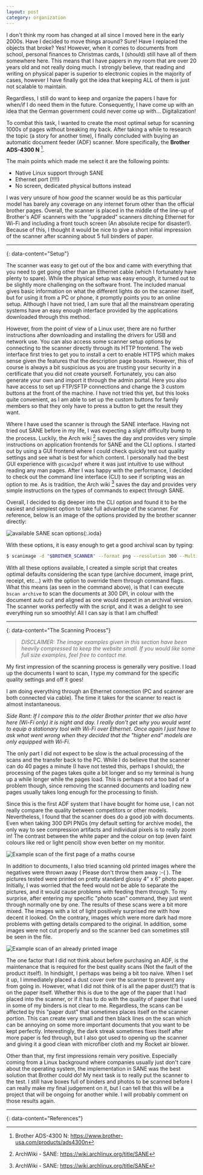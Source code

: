 ```yaml
--- 
layout: post 
category: organization 
---
```


I don't think my room has changed at all since I moved here in the early 2000s.
Have I decided to move things around? Sure! Have I replaced the objects that
broke? Yes! However, when it comes to documents from school, personal
finances to Christmas cards, I (should) still have all of them somewhere here. This means
that I have papers in my room that are over 20 years old and not really doing
much. I strongly believe, that reading and writing on physical paper is superior
to electronic copies in the majority of cases, however I have finally got the idea that
keeping ALL of them is just not scalable to maintain.

Regardless, I still do want to keep and organize the papers I have for when/if I
do need them in the future. Consequently, I have come up with an idea
that the German government could never come up with... Digitalization!

To combat this task, I wanted to create the most optimal setup for scanning
1000s of pages without breaking my back. After taking a while to research the
topic (a story for another time), I finally concluded with buying an automatic
document feeder (ADF) scanner. More specifically, the **Brother ADS-4300 N** [^1]. 

The main points which made me select it are the following points:
* Native Linux support through SANE
* Ethernet port (!!!!)
* No screen, dedicated physical buttons instead

I was very unsure of how *good* the scanner would be as this particular model
has barely any coverage on any internet forum other than the official brother
pages. Overall, the scanner is placed in the middle of the line-up of Brother's
ADF scanners with the "upgraded" scanners ditching Ethernet for Wi-Fi and
including a front touch screen (An absolute recipe for disaster!). Because of
this, I thought it would be nice to give a short initial impression of the
scanner after scanning about 5 full binders of paper.

---
{: data-content="Setup"}

The scanner was easy to get out of the box and came with everything that you
need to get going other than an Ethernet cable (which I fortunately have plenty to spare).
While the physical setup was easy enough, it turned out to be slightly more
challenging on the software front. The included manual gives basic information
on what the different lights do on the scanner itself, but for using it from a
PC or phone, it promptly points you to an online setup. Although I have not
tried, I am sure that all the mainstream operating systems have an easy enough
interface provided by the applications downloaded through this method.

However, from the point of view of a Linux user, there are no further
instructions after downloading and installing the drivers for USB and network
use. You can also access some scanner setup options by connecting to the scanner
directly through its HTTP frontend. The web interface first tries to get you to
install a cert to enable HTTPS which makes sense given the features that the
description page boasts. However, this of course is always a bit suspicious as
you are trusting your security in a certificate that you did not create
yourself. Fortunately, you can also generate your own and import it through the
admin portal. Here you also have access to set up FTP/SFTP connections and
change the 3 custom buttons at the front of the machine. I have not tried this
yet, but this looks quite convenient, as I am able to set up the custom buttons for
family members so that they only have to press a button to get the result they want.

Where I have used the scanner is through the SANE interface. 
Having not tried out SANE before in my life, I was expecting a *slight* difficulty bump to the process. Luckily, the Arch wiki [^2] saves the day and provides very simple instructions on application frontends for SANE and the CLI options. I started out by using a GUI frontend where I could check quickly test out quality settings and see what is best for which content. I personally had the best GUI experience with `gscan2pdf` where it was just intuitive to use without reading any man pages. After I was happy with the performance, I decided to check out the command line interface (CLI) to see if scripting was an option to me. As is tradition, the Arch wiki [^2] saves the day and provides very simple instructions on the types of commands to expect through SANE.

Overall, I decided to dig deeper into the CLI option and found it
to be the easiest and simplest option to take full advantage of the scanner. For
reference, below is an image of the options provided by the brother scanner
directly:

![available SANE scan options](/assets/images/post-3/scanimage-options.png){:.ioda}

With these options, it is easy enough to get a good archival scan by typing:
```sh
$ scanimage -d "$BROTHER_SCANNER" --format png --resolution 300 --MultifeedDetection=yes --AutoDocumentSize=yes --AutoDeskew=yes --batch "%d.png"
```

With all these options available, I created a simple script that creates
optimal defaults considering the scan type (archive document, image print,
receipt, etc...) with the option to override them through command flags. What
this means (as seen in the command above), is that I can execute `bscan archive` to scan the documents at
300 DPI, in colour with the document auto cut and aligned as one would expect in
an archival version. The scanner works perfectly with the script, and it was a
delight to see everything run so smoothly! All I can say is that I am chuffed! 


---
{: data-content="The Scanning Process"}

> *DISCLAIMER: The image examples given in this section have been heavily compressed to keep the website small. If you would like some full size examples, feel free to contact me.*

My first impression of the scanning process is generally very positive. I
load up the documents I want to scan, I type my command for the specific quality
settings and off it goes!

I am doing everything through an Ethernet connection (PC and scanner are both
connected via cable). The time it takes for the scanner to react is almost
instantaneous. 

*Side Rant: If I compare this to the older Brother printer that we also have
here (Wi-Fi only) it is night and day. I really don't get why you would want to
equip a stationary tool with Wi-Fi over Ethernet. Once again I just have to ask
what went wrong when they decided that the "higher end" models are only equipped
with Wi-Fi.* 

The only part I did not expect to be slow is the actual processing of the scans
and the transfer back to the PC. While I do believe that the scanner can do 40
pages a minute (I have not tested this, perhaps I should), the processing of the
pages takes quite a bit longer and so my terminal is hung up a while longer
while the pages load. This is perhaps not a too bad of a problem though, since
removing the scanned documents and loading new pages usually takes long enough
for the processing to finish.

Since this is the first ADF system that I have bought for home use, I can not
really compare the quality between competitors or other models. Nevertheless, I
found that the scanner does do a good job with documents. Even when taking 300
DPI PNGs (my default setting for archive mode), the only way to see compression
artifacts and individual pixels is to really zoom in! The contrast between the
white paper and the colour on top (even faint colours like red or light pencil)
show even better on my monitor.

![Example scan of the first page of a maths course](/assets/images/post-3/example-page.jpg)

In addition to documents, I also tried scanning old printed images where the
negatives were thrown away ( Please don't throw them away :-( ). The pictures
tested were printed on pretty standard glossy 4" x 6" photo paper. Initially, I was
worried that the feed would not be able to separate the pictures, and it would
cause problems with feeding them through. To my surprise, after entering my
specific "photo scan" command, they just went through normally one by one. The
results of these scans were a bit more mixed. The images with a lot of light
positively surprised me with how decent it looked. On the contrary, images which
were more dark had more problems with getting details compared to the original. In addition, some images were not cut properly and so the scanner bed can sometimes still be seen in the file.

![Example scan of an already printed image](/assets/images/post-3/example-image.jpg)

The one factor that I did not think about before purchasing an ADF, is the
maintenance that is required for the best quality scans (Not the fault of the product itself). In hindsight, I perhaps
was being a bit too naive. When I set it up, I immediately placed a dust cover
over the scanner to prevent any from going in. However, what I did not think of
is all the paper dust(?) that is on the paper itself. Whether this is due to the
age of the paper that I had placed into the scanner, or if it has to do with the
quality of paper that I used in some of my binders is not clear to me.
Regardless, the scans can be affected by this "paper dust" that sometimes places
itself on the scanner portion. This can create very small and then black lines
on the scan which can be annoying on some more important documents that you want
to be kept perfectly. Interestingly, the dark streak sometimes fixes itself
after more paper is fed through, but I also got used to opening up the scanner
and giving it a good clean with microfiber cloth and my Rocket air blower.


Other than that, my first impressions remain very positive. Especially
coming from a Linux background where companies usually just don't care about the
operating system, the implementation in SANE was the best solution that Brother
could do! My next task is to really put the scanner to the test. I still have boxes full of binders and
photos to be scanned before I can really make my final judgement on it, but I
can tell that this will be a project that will be ongoing for another while.
I will probably comment on those results again.

---
{: data-content="References"}
[^1]: Brother ADS-4300 N: https://www.brother-usa.com/products/ads4300n
[^2]: ArchWiki - SANE: https://wiki.archlinux.org/title/SANE

